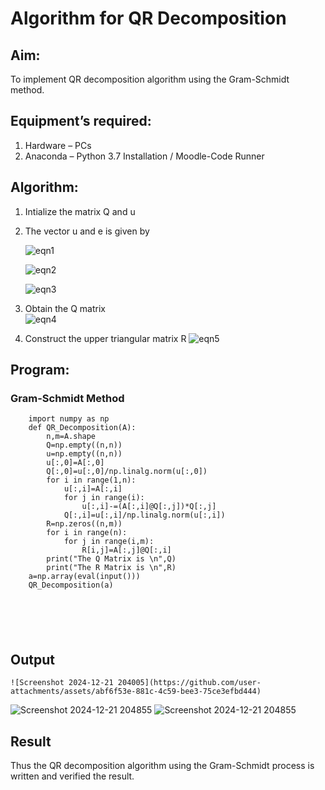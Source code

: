 # Algorithm for QR Decomposition
## Aim:
To implement QR decomposition algorithm using the Gram-Schmidt method.
## Equipment’s required:
1.	Hardware – PCs
2.	Anaconda – Python 3.7 Installation / Moodle-Code Runner
## Algorithm:
1.	Intialize the matrix Q and u
2.	The vector u and e is given by

    ![eqn1](./ex4.jpg)

    ![eqn2](./ex6.jpg)

    ![eqn3](./ex3.jpg)

3.	Obtain the Q matrix   
    ![eqn4](./ex1.jpg)
4.	Construct the upper triangular matrix R
    ![eqn5](./ex2.jpg)



## Program:
### Gram-Schmidt Method
```
    import numpy as np
    def QR_Decomposition(A):
        n,m=A.shape
        Q=np.empty((n,n))
        u=np.empty((n,n))
        u[:,0]=A[:,0]
        Q[:,0]=u[:,0]/np.linalg.norm(u[:,0])
        for i in range(1,n):
            u[:,i]=A[:,i]
            for j in range(i):
                u[:,i]-=(A[:,i]@Q[:,j])*Q[:,j]
            Q[:,i]=u[:,i]/np.linalg.norm(u[:,i])
        R=np.zeros((n,m))        
        for i in range(n):
            for j in range(i,m):
                R[i,j]=A[:,j]@Q[:,i]
        print("The Q Matrix is \n",Q)        
        print("The R Matrix is \n",R)
    a=np.array(eval(input()))    
    QR_Decomposition(a)






```

## Output
```
![Screenshot 2024-12-21 204005](https://github.com/user-attachments/assets/abf6f53e-881c-4c59-bee3-75ce3efbd444)

```
![Screenshot 2024-12-21 204855](https://github.com/user-attachments/assets/0e9327c1-6a65-43e2-a46a-e3de3b67f21e)
![Screenshot 2024-12-21 204855](https://github.com/user-attachments/assets/7078fe93-15a9-4444-93d1-01910f63d676)

## Result
Thus the QR decomposition algorithm using the Gram-Schmidt process is written and verified the result.
